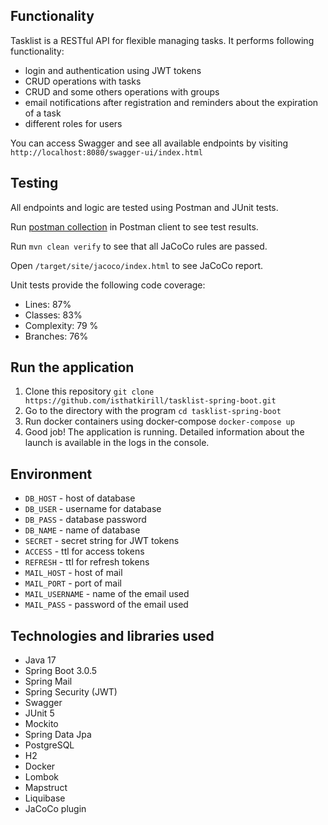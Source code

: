 ## Functionality

Tasklist is a RESTful API for flexible managing tasks. It performs following functionality:

- login and authentication using JWT tokens
- CRUD operations with tasks
- CRUD and some others operations with groups
- email notifications after registration and reminders about the expiration of a task
- different roles for users

You can access Swagger and see all available endpoints by visiting `http://localhost:8080/swagger-ui/index.html`

## Testing

All endpoints and logic are tested using Postman and JUnit tests.

Run [postman collection](https://github.com/isthatkirill/tasklist-spring-boot/blob/main/postman/tasklist.json) in Postman client to see test results.

Run `mvn clean verify` to see that all JaCoCo rules are passed.

Open `/target/site/jacoco/index.html` to see JaCoCo report.

Unit tests provide the following code coverage:

- Lines: 87%
- Classes: 83%
- Complexity: 79 %
- Branches: 76%

## Run the application

1. Clone this repository
   `git clone https://github.com/isthatkirill/tasklist-spring-boot.git`
2. Go to the directory with the program
   `cd tasklist-spring-boot`
3. Run docker containers using docker-compose
   `docker-compose up`
4. Good job! The application is running. Detailed information about the launch is available in the logs in the console.

## Environment

- `DB_HOST` - host of database
- `DB_USER` - username for database
- `DB_PASS` - database password
- `DB_NAME` - name of database
- `SECRET` - secret string for JWT tokens
- `ACCESS` - ttl for access tokens
- `REFRESH` - ttl for refresh tokens
- `MAIL_HOST` - host of mail
- `MAIL_PORT` - port of mail
- `MAIL_USERNAME` - name of the email used
- `MAIL_PASS` - password of the email used

## Technologies and libraries used

- Java 17
- Spring Boot 3.0.5
- Spring Mail
- Spring Security (JWT)
- Swagger
- JUnit 5
- Mockito
- Spring Data Jpa
- PostgreSQL
- H2
- Docker
- Lombok
- Mapstruct
- Liquibase
- JaCoCo plugin
